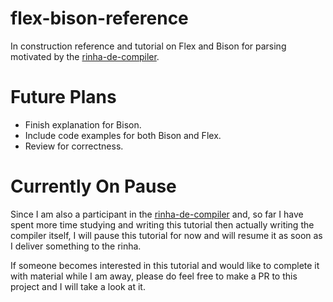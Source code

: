 # flex-bison-reference
In construction reference and tutorial on Flex and Bison for parsing motivated by the [rinha-de-compiler](https://github.com/dgomesma/rinha-de-compiler).

# Future Plans
- Finish explanation for Bison.
- Include code examples for both Bison and Flex.
- Review for correctness.

# Currently On Pause
Since I am also a participant in the [rinha-de-compiler](https://github.com/dgomesma/rinha-de-compiler) and, so far
I have spent more time studying and writing this tutorial then actually writing the compiler itself, I will pause
this tutorial for now and will resume it as soon as I deliver something to the rinha.

If someone becomes interested in this tutorial and would like to complete it with material while I am away,
please do feel free to make a PR to this project and I will take a look at it.
